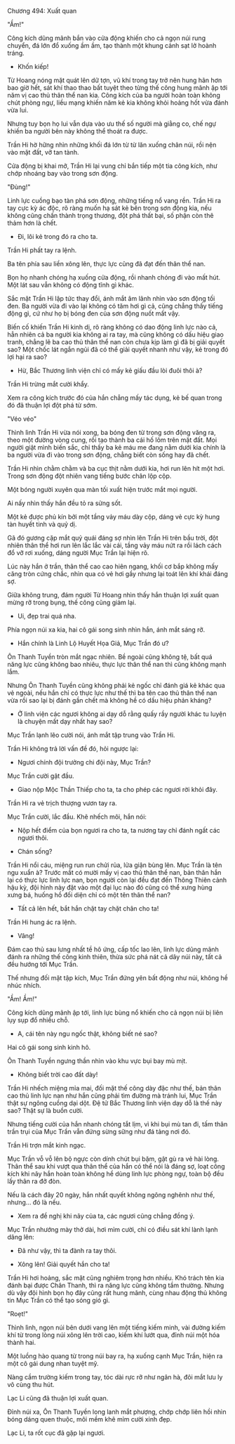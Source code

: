 




Chương 494: Xuất quan


"Ầm!"

Công kích dũng mãnh bắn vào cửa động khiến cho cả ngọn núi rung chuyển, đá lớn đổ xuống ầm ầm, tạo thành một khung cảnh sạt lở hoành tráng.

- Khốn kiếp!

Từ Hoang nóng mặt quát lên dữ tợn, vũ khí trong tay trở nên hung hãn hơn bao giờ hết, sát khí thao thao bất tuyệt theo từng thế công hung mãnh ập tới năm vị cao thủ thân thể nan kia. Công kích của ba người hoàn toàn không chút phòng ngự, liều mạng khiến năm kẻ kia không khỏi hoảng hốt vừa đánh vừa lui.

Nhưng tuy bọn họ lui vẫn dựa vào ưu thế số người mà giằng co, chế ngự khiến ba người bên này không thể thoát ra được.

Trần Hi hờ hững nhìn những khối đá lớn từ từ lăn xuống chân núi, rồi nện vào mặt đất, vỡ tan tành.

Cửa động bị khai mở, Trần Hi lại vung chỉ bắn tiếp một tia công kích, như chớp nhoáng bay vào trong sơn động.

"Đùng!"

Linh lực cuồng bạo tàn phá sơn động, những tiếng nổ vang rền. Trần Hi ra tay cực kỳ ác độc, rõ ràng muốn hạ sát kẻ bên trong sơn động kia, nếu không cũng chấn thành trọng thương, đột phá thất bại, số phận còn thê thảm hơn là chết.

- Đi, lôi kẻ trong đó ra cho ta.

Trần Hi phất tay ra lệnh.

Ba tên phía sau liền xông lên, thực lực cũng đã đạt đến thân thể nan.

Bọn họ nhanh chóng hạ xuống cửa động, rồi nhanh chóng đi vào mất hút. Một lát sau vẫn không có động tĩnh gì khác.

Sắc mặt Trần Hi lập tức thay đổi, ánh mắt âm lãnh nhìn vào sơn động tối đen. Ba người vừa đi vào lại không có tăm hơi gì cả, cũng chẳng thấy tiếng động gì, cứ như họ bị bóng đen của sơn động nuốt mất vậy.

Biến cố khiến Trần Hi kinh dị, rõ ràng không có dao động linh lực nào cả, hẳn nhiên cả ba người kia không ai ra tay, mà cũng không có dấu hiệu giao tranh, chẳng lẽ ba cao thủ thân thể nan còn chưa kịp làm gì đã bị giải quyết sao? Một chốc lát ngắn ngủi đã có thể giải quyết nhanh như vậy, kẻ trong đó lợi hại ra sao?

- Hừ, Bắc Thương linh viện chỉ có mấy kẻ giấu đầu lòi đuôi thôi à?

Trần Hi trừng mắt cười khẩy.

Xem ra công kích trước đó của hắn chẳng mấy tác dụng, kẻ bế quan trong đó đã thuận lợi đột phá từ sớm.

"Véo véo"

Thình lình Trần Hi vừa nói xong, ba bóng đen từ trong sơn động văng ra, theo một đường vòng cung, rồi tạo thành ba cái hố lõm trên mặt đất. Mọi người giật mình biến sắc, chỉ thấy ba kẻ máu me đang nằm dưới kia chính là ba người vừa đi vào trong sơn động, chẳng biết còn sống hay đã chết.

Trần Hi nhìn chằm chằm và ba cục thịt nằm dưới kia, hơi run lên hít một hơi. Trong sơn động đột nhiên vang tiếng bước chân lộp cộp.

Một bóng người xuyên qua màn tối xuất hiện trước mắt mọi người.

Ai nấy nhìn thấy hắn đều tỏ ra sửng sốt.

Một kẻ được phủ kín bởi một tầng vảy máu dày cộp, dáng vẻ cực kỳ hung tàn huyết tinh và quỷ dị.

Gã đó gương cặp mắt quỷ quái đáng sợ nhìn lên Trần Hi trên bầu trời, đột nhiên thân thể hơi run lên lắc lắc vài cái, tầng vảy máu nứt ra rồi lách cách đổ vỡ rơi xuống, dáng người Mục Trần lại hiện rõ.

Lúc này hắn ở trần, thân thể cao cao hiên ngang, khối cơ bắp không mấy căng tròn cứng chắc, nhìn qua có vẻ hơi gầy nhưng lại toát lên khí khái đáng sợ.

Giữa không trung, đám người Từ Hoang nhìn thấy hắn thuận lợi xuất quan mừng rỡ trong bụng, thế công cũng giảm lại.

- Ui, đẹp trai quá nha.

Phía ngọn núi xa kia, hai cô gái song sinh nhìn hắn, ánh mắt sáng rỡ.

- Hắn chính là Linh Lộ Huyết Họa Giả, Mục Trần đó ư?

Ôn Thanh Tuyền tròn mắt ngạc nhiên. Bề ngoài cũng không tệ, bất quá năng lực cũng không bao nhiêu, thực lực thân thể nan thì cũng không mạnh lắm.

Nhưng Ôn Thanh Tuyền cũng không phải kẻ ngốc chỉ đánh giá kẻ khác qua vẻ ngoài, nếu hắn chỉ có thực lực như thế thì ba tên cao thủ thân thể nan vừa rồi sao lại bị đánh gần chết mà không hề có dấu hiệu phản kháng?

- Ở linh viện các ngươi không ai dạy dỗ rằng quấy rầy người khác tu luyện là chuyện mất dạy nhất hay sao?

Mục Trần lạnh lẽo cười nói, ánh mắt tập trung vào Trần Hi.

Trần Hi không trả lời vấn đề đó, hỏi ngược lại:

- Ngươi chính đội trưởng chi đội này, Mục Trần?

Mục Trần cười gật đầu.

- Giao nộp Mộc Thần Thiếp cho ta, ta cho phép các ngươi rời khỏi đây.

Trần Hi ra vẻ trịch thượng vươn tay ra.

Mục Trần cười, lắc đầu. Khẽ nhếch môi, hắn nói:

- Nộp hết điểm của bọn ngươi ra cho ta, ta nương tay chỉ đánh ngất các ngươi thôi.

- Chán sống?

Trần Hi nổi cáu, miệng run run chửi rủa, lửa giận bùng lên. Mục Trần là tên ngu xuẩn à? Trước mắt có mười mấy vị cao thủ thân thể nan, bản thân hắn lại có thực lực linh lực nan, bọn người còn lại đều đạt đến Thông Thiên cảnh hậu kỳ, đội hình này đặt vào một đại lục nào đó cũng có thể xưng hùng xưng bá, huống hồ đối diện chỉ có một tên thân thể nan?

- Tất cả lên hết, bắt hắn chặt tay chặt chân cho ta!

Trần Hi hung ác ra lệnh.

- Vâng!

Đám cao thủ sau lưng nhất tề hô ứng, cấp tốc lao lên, linh lực dũng mãnh đánh ra những thế công kinh thiên, thừa sức phá nát cả dãy núi này, tất cả đều hướng tới Mục Trần.

Thế nhưng đối mặt tập kích, Mục Trần đứng yên bất động như núi, không hề nhúc nhích.

"Ầm! Ầm!"

Công kích dũng mãnh ập tới, linh lực bùng nổ khiến cho cả ngọn núi bị liên lụy sụp đổ nhiều chỗ.

- A, cái tên này ngu ngốc thật, không biết né sao?

Hai cô gái song sinh kinh hô.

Ôn Thanh Tuyền ngưng thần nhìn vào khu vực bụi bay mù mịt.

- Không biết trời cao đất dày!

Trần Hi nhếch miệng mỉa mai, đối mặt thế công dày đặc như thế, bản thân cao thủ linh lực nan như hắn cũng phải tìm đường mà tránh lui, Mục Trần thật sự ngông cuồng dại dột. Đệ tử Bắc Thương linh viện dạy dỗ là thế này sao? Thật sự là buồn cười.

Nhưng tiếng cười của hắn nhanh chóng tắt lịm, vì khi bụi mù tan đi, tấm thân trần trụi của Mục Trần vẫn đứng sừng sững như đá tảng nơi đó.

Trần Hi trợn mắt kinh ngạc.

Mục Trần vỗ vỗ lên bộ ngực còn dính chút bụi bặm, gật gù ra vẻ hài lòng. Thân thể sau khi vượt qua thân thể của hắn có thể nói là đáng sợ, loạt công kích khi nãy hắn hoàn toàn không hề dùng linh lực phòng ngự, toàn bộ đều lấy thân ra đỡ đòn.

Nếu là cách đây 20 ngày, hắn nhất quyết không ngông nghênh như thế, nhưng... đó là nếu.

- Xem ra đề nghị khi nãy của ta, các ngươi cũng chẳng đồng ý.

Mục Trần nhướng mày thở dài, hơi mỉm cười, chỉ có điều sát khí lành lạnh dâng lên:

- Đã như vậy, thì ta đành ra tay thôi.

- Xông lên! Giải quyết hắn cho ta!

Trần Hi hơi hoảng, sắc mặt cũng nghiêm trọng hơn nhiều. Khó trách tên kia đánh bại được Chân Thanh, thì ra năng lực cũng không tầm thường. Nhưng dù vậy đội hình bọn họ đây cũng rất hung mãnh, cùng nhau động thủ không tin Mục Trần có thể tạo sóng gió gì.

"Roẹt!"

Thình lình, ngọn núi bên dưới vang lên một tiếng kiếm minh, vài đường kiếm khí từ trong lòng núi xông lên trời cao, kiếm khí lướt qua, đỉnh núi một hóa thành hai.

Một luồng hào quang từ trong núi bay ra, hạ xuống cạnh Mục Trần, hiện ra một cô gái dung nhan tuyệt mỹ.

Nàng cầm trường kiếm trong tay, tóc dài rực rỡ như ngân hà, đôi mắt lưu ly vô cùng thu hút.

Lạc Li cũng đã thuận lợi xuất quan.

Đỉnh núi xa, Ôn Thanh Tuyền long lanh mắt phượng, chớp chớp liên hồi nhìn bóng dáng quen thuộc, môi mềm khẽ mỉm cười xinh đẹp.

Lạc Li, ta rốt cục đã gặp lại ngươi.




